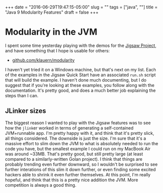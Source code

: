 +++
date = "2016-06-29T19:47:15-05:00"
slug = ""
tags = ["java", ""]
title = "Java 9 Modularity Features"
draft = false
+++

# Modularity in the JVM

I spent some time yesterday playing with the demos for the [Jigsaw Project][1],
and have something that I hope is usable for others:

* [github.com/klauern/modularity][2]

I haven't yet tried it on a Windows machine, but that's next on my list.  Each
of the examples in the Jigsaw Quick Start have an associated `run.sh` script
that will build the example.  I haven't done much documenting, but I do suggest
that if you're looking at these examples, you follow along with the
documentation.  It's pretty good, and does a much better job explaining the
steps than I can.

## JLinker sizes

The biggest reason I wanted to play with the Jigsaw features was to see how the
`jlink`er worked in terms of generating a self-contained JVM+runnable app.  I'm
pretty happy with it, and think that it's pretty slick, all things considered.
The downside is just the size.  I'm sure that it's a massive effort to slim down
the JVM to what is absolutely needed to run the code you have, but the smallest
example I could run on my MacBook Air was around ~33MB.  That's pretty good, but
still pretty large (at least compared to a similarly-written Golan project).
I think that things are probably trending even further downward, so I wouldn't
be surprised to see further interations of this slim it down further, or even
finding some excited hackers able to shrink it even further themselves.  At this
point, I'm really hopeful, and think that this is a pretty nice addition the
JVM.  More competition is always a good thing.




[1]: http://openjdk.java.net/projects/jigsaw/quick-start
[2]: https://github.com/klauern/modularity

